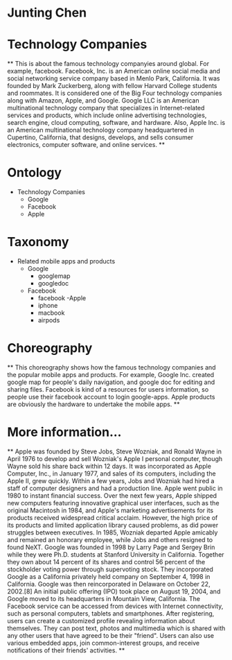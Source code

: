 # Junting Chen
# Technology Companies

** This is about the famous technology companyies around global. For example, facebook. Facebook, Inc. is an American online social media and social networking service company based in Menlo Park, California. It was founded by Mark Zuckerberg, along with fellow Harvard College students and roommates. It is considered one of the Big Four technology companies along with Amazon, Apple, and Google. Google LLC is an American multinational technology company that specializes in Internet-related services and products, which include online advertising technologies, search engine, cloud computing, software, and hardware. Also, Apple Inc. is an American multinational technology company headquartered in Cupertino, California, that designs, develops, and sells consumer electronics, computer software, and online services. **

# Ontology

- Technology Companies
    - Google
	- Facebook
    - Apple

# Taxonomy 

- Related mobile apps and products
    - Google
      - googlemap
      - googledoc
    - Facebook
      - facebook
    -Apple
      - iphone
      - macbook
      - airpods

#  Choreography

** This choreography shows how the famous technology companies and the popular mobile apps and products. For example, Google Inc. created google map for people's daily navigation, and google doc for editing and sharing files. Facebook is kind of a resources for users information, so people use their facebook account to login google-apps. Apple products are obviously the hardware to undertake the mobile apps. **

# More information...

** Apple was founded by Steve Jobs, Steve Wozniak, and Ronald Wayne in April 1976 to develop and sell Wozniak's Apple I personal computer, though Wayne sold his share back within 12 days. It was incorporated as Apple Computer, Inc., in January 1977, and sales of its computers, including the Apple II, grew quickly. Within a few years, Jobs and Wozniak had hired a staff of computer designers and had a production line. Apple went public in 1980 to instant financial success. Over the next few years, Apple shipped new computers featuring innovative graphical user interfaces, such as the original Macintosh in 1984, and Apple's marketing advertisements for its products received widespread critical acclaim. However, the high price of its products and limited application library caused problems, as did power struggles between executives. In 1985, Wozniak departed Apple amicably and remained an honorary employee, while Jobs and others resigned to found NeXT. Google was founded in 1998 by Larry Page and Sergey Brin while they were Ph.D. students at Stanford University in California. Together they own about 14 percent of its shares and control 56 percent of the stockholder voting power through supervoting stock. They incorporated Google as a California privately held company on September 4, 1998 in California. Google was then reincorporated in Delaware on October 22, 2002.[8] An initial public offering (IPO) took place on August 19, 2004, and Google moved to its headquarters in Mountain View, California. The Facebook service can be accessed from devices with Internet connectivity, such as personal computers, tablets and smartphones. After registering, users can create a customized profile revealing information about themselves. They can post text, photos and multimedia which is shared with any other users that have agreed to be their "friend". Users can also use various embedded apps, join common-interest groups, and receive notifications of their friends' activities. **
